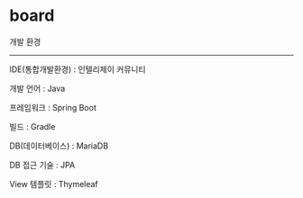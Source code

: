 # board

개발 환경

---

IDE(통합개발환경) : 인텔리제이 커뮤니티

개발 언어 : Java

프레임워크 : Spring Boot

빌드 : Gradle

DB(데이터베이스) : MariaDB

DB 접근 기술 : JPA

View 템플릿 : Thymeleaf
